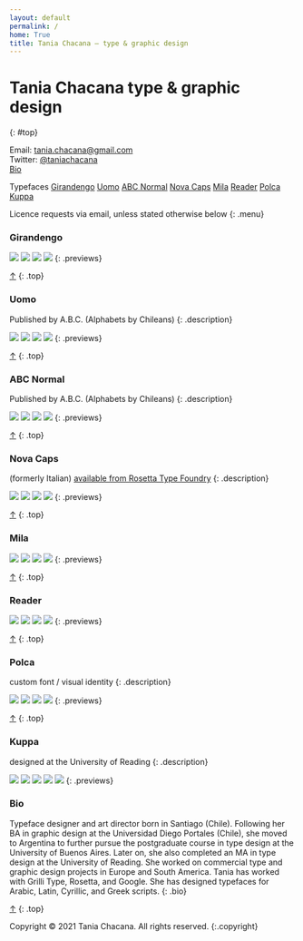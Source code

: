 ```yaml
---
layout: default
permalink: /
home: True
title: Tania Chacana – type & graphic design
---
```


# Tania Chacana __type & graphic design__
{: #top}

Email: <tania.chacana@gmail.com>  
Twitter: [@taniachacana](http://twitter.com/taniachacana)  
[Bio](#bio)

Typefaces
[Girandengo](#girandengo) 
[Uomo](#uomo) 
[ABC Normal](#abc-normal) 
[Nova Caps](#nova-caps) 
[Mila](#mila) 
[Reader](#reader) 
[Polca](#polca) 
[Kuppa](#kuppa)

Licence requests via email, unless stated otherwise below
{: .menu}

### Girandengo

<!--
Uncomment to put project description here
{: .description}
-->

![](/assets/portfolio/portfolio_girandengo_1.svg)
![](/assets/portfolio/portfolio_girandengo_2.svg)
![](/assets/portfolio/portfolio_girandengo_3.svg)
![](/assets/portfolio/portfolio_girandengo_4.svg)
{: .previews}

[↑](#top)
{: .top}

### Uomo

Published by A.B.C. (Alphabets by Chileans)
{: .description}

![](/assets/portfolio/portfolio_uomo_1.svg)
![](/assets/portfolio/portfolio_uomo_2.svg)
![](/assets/portfolio/portfolio_uomo_3.svg)
![](/assets/portfolio/portfolio_uomo_4.svg)
{: .previews}

[↑](#top)
{: .top}

### ABC Normal

Published by A.B.C. (Alphabets by Chileans)
{: .description}

![](/assets/portfolio/portfolio_abc-normal_1.svg)
![](/assets/portfolio/portfolio_abc-normal_2.svg)
![](/assets/portfolio/portfolio_abc-normal_3.svg)
![](/assets/portfolio/portfolio_abc-normal_4.svg)
{: .previews}

[↑](#top)
{: .top}

### Nova Caps

(formerly Italian)
[available from Rosetta Type Foundry](https://rosettatype.com/NovaCaps)
{: .description}

![](/assets/portfolio/portfolio_nova-caps_1.svg)
![](/assets/portfolio/portfolio_nova-caps_2.svg)
![](/assets/portfolio/portfolio_nova-caps_3.svg)
![](/assets/portfolio/portfolio_nova-caps_4.svg)
{: .previews}

[↑](#top)
{: .top}

### Mila

![](/assets/portfolio/portfolio_mila_1.svg)
![](/assets/portfolio/portfolio_mila_2.svg)
![](/assets/portfolio/portfolio_mila_3.svg)
![](/assets/portfolio/portfolio_mila_5.svg)
{: .previews}

[↑](#top)
{: .top}

### Reader

![](/assets/portfolio/portfolio_reader_1.svg)
![](/assets/portfolio/portfolio_reader_2.svg)
![](/assets/portfolio/portfolio_reader_3.svg)
![](/assets/portfolio/portfolio_reader_4.svg)
{: .previews}

[↑](#top)
{: .top}

### Polca

custom font / visual identity
{: .description}

![](/assets/portfolio/portfolio_polca_1.svg)
![](/assets/portfolio/portfolio_polca_2.svg)
![](/assets/portfolio/portfolio_polca_3.svg)
![](/assets/portfolio/portfolio_polca_4.svg)
{: .previews}

[↑](#top)
{: .top}

### Kuppa

designed at the University of Reading
{: .description}

![](/assets/portfolio/portfolio_kuppa_1.svg)
![](/assets/portfolio/portfolio_kuppa_2.svg)
![](/assets/portfolio/portfolio_kuppa_3.svg)
![](/assets/portfolio/portfolio_kuppa_4.svg)
![](/assets/portfolio/portfolio_kuppa_5.svg)
{: .previews}

### Bio

Typeface designer and art director born in Santiago (Chile). Following her BA in graphic design at the Universidad Diego Portales (Chile), she moved to Argentina to further pursue the postgraduate course in type design at the University of Buenos Aires. Later on, she also completed an MA in type design at the University of Reading. She worked on commercial type and graphic design projects in Europe and South America. Tania has worked with Grilli Type, Rosetta, and Google. She has designed typefaces for Arabic, Latin, Cyrillic, and Greek scripts.
{: .bio}

[↑](#top)
{: .top}

Copyright © 2021 Tania Chacana. All rights reserved.
{:.copyright}